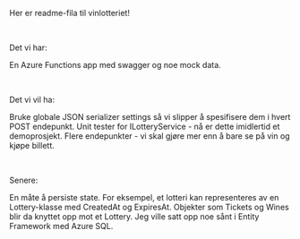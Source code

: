 Her er readme-fila til vinlotteriet!

<br>

Det vi har:

En Azure Functions app med swagger og noe mock data.

<br>

Det vi vil ha:

Bruke globale JSON serializer settings så vi slipper å spesifisere dem i hvert POST endepunkt.
Unit tester for ILotteryService - nå er dette imidlertid et demoprosjekt.
Flere endepunkter - vi skal gjøre mer enn å bare se på vin og kjøpe billett.

<br>

Senere:

En måte å persiste state. For eksempel, et lotteri kan representeres av en Lottery-klasse med CreatedAt og ExpiresAt. Objekter som Tickets og Wines blir da knyttet opp mot et Lottery. Jeg ville satt opp noe sånt i Entity Framework med Azure SQL.